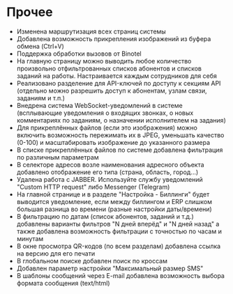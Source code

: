 # Прочее

* Изменена маршрутизация всех страниц системы
* Добавлена возможность прикрепления изображений из буфера обмена (Ctrl+V)
* Поддержка обработки вызовов от Binotel
* На главную страницу можно выводить любое количество произвольно отфильтрованных списков абонентов и списков заданий на работы. Настраивается каждым сотрудников для себя
* Реализовано разделение для API-ключей по доступу к секциям API (отдельно можно разрешить доступ к абонентам, узлам связи, заданиям и т.п.)
* Внедрена система WebSocket-уведомлений в системе (всплывающие уведомления о входящих звонках, о новых комментариях по заданиям, о назначении исполнителем на задания)
* Для прикреплённых файлов (если это изображения) можно включить возможность пережимать их в JPEG, уменьшать качество (0-100) и масштабировать изображение до указанного размера
* В списке прикреплённых файлов по системе добавлена фильтрация по различным параметрам
* В селекторе адресов возле наименования адресного объекта добавлено отображение его типа (страна, область, город...)
* Удалена работа с JABBER. Используйте службу уведомлений "Custom HTTP request" либо Messenger (Telegram)
* На главной странице и в разделе "Настройка - Биллинги" будет выводится уведомление, если между биллингом и ERP слишком большая разница во времени (разные настройки даты/времени)
* В фильтрацию по датам (список абонентов, заданий и т.д.) добавлены варианты фильтров "N дней вперёд" и "N дней назад" а также добавлена возможность фильтрации с точностью по часам и минутам
* В окне просмотра QR-кодов (по всем разделам) добавлена ссылка на версию для его печати
* В глобальном поиске добавлен поиск по кроссам
* Добавлен параметр настройки "Максимальный размер SMS"
* В шаблоны сообщений через E-mail добавлена возможность выбора формата сообщения (text/html)
